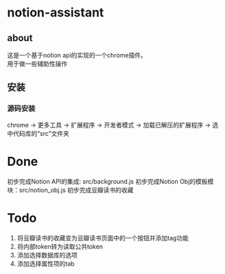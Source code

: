 # notion-assistant
## about 
这是一个基于notion api的实现的一个chrome插件。  
用于做一些辅助性操作
## 安装
### 源码安装
chrome -> 更多工具 -> 扩展程序 -> 开发者模式 -> 加载已解压的扩展程序 -> 选中代码库的“src”文件夹

# Done
初步完成Notion API的集成: src/background.js
初步完成Notion Obj的模板模块：src/notion_obj.js
初步完成豆瓣读书的收藏

# Todo
1. 将豆瓣读书的收藏变为豆瓣读书页面中的一个按钮并添加tag功能
2. 将内部token转为读取公共token
3. 添加选择数据库的选项
4. 添加选择属性项的tab
